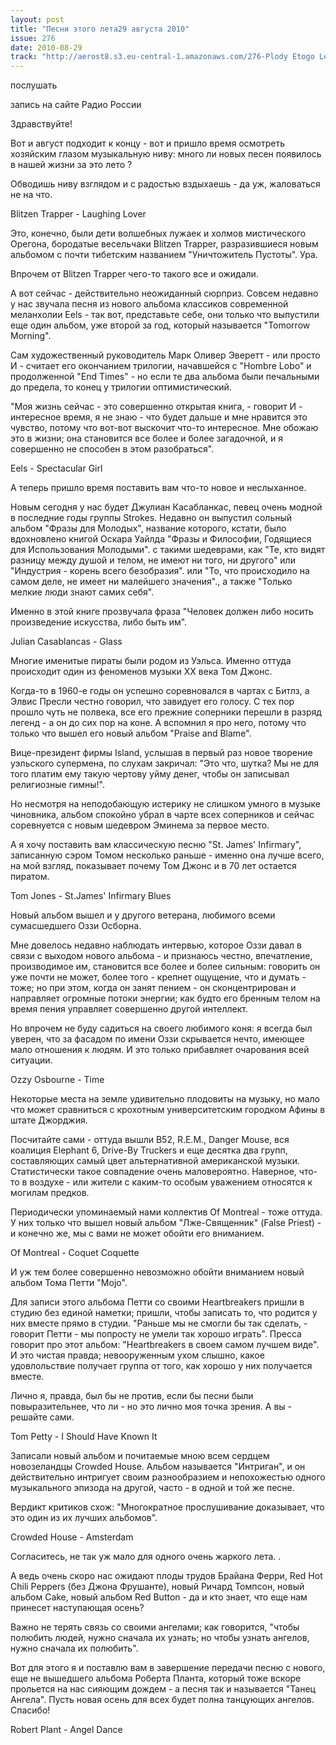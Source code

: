 ```yaml
---
layout: post
title: "Песни этого лета29 августа 2010"
issue: 276
date: 2010-08-29
track: "http://aerost8.s3.eu-central-1.amazonaws.com/276-Plody Etogo Leta.mp3"
---
```


послушать

запись на сайте Радио России

Здравствуйте!

Вот и август подходит к концу - вот и пришло время осмотреть хозяйским глазом музыкальную ниву: много ли новых песен появилось в нашей жизни за это лето ?

Обводишь ниву взглядом и с радостью вздыхаешь - да уж, жаловаться не на что.

Blitzen Trapper - Laughing Lover

Это, конечно, были дети волшебных лужаек и холмов мистического Орегона, бородатые весельчаки Blitzen Trapper, разразившиеся новым альбомом с почти тибетским названием "Уничтожитель Пустоты". Ура.

Впрочем от Blitzen Trapper чего-то такого все и ожидали.

А вот сейчас - действительно неожиданный сюрприз. Совсем недавно у нас звучала песня из нового альбома классиков современной меланхолии Eels - так вот, представьте себе, они только что выпустили еще один альбом, уже второй за год, который называется "Tomorrow Morning".

Сам художественный руководитель Марк Оливер Эверетт - или просто И - считает его окончанием трилогии, начавшейся с "Hombre Lobo" и продолженной "End Times" - но если те два альбома были печальными до предела, то конец у трилогии оптимистический.

"Моя жизнь сейчас - это совершенно открытая книга, - говорит И - интересное время, я не знаю - что будет дальше и мне нравится это чувство, потому что вот-вот выскочит что-то интересное. Мне обожаю это в жизни; она становится все более и более загадочной, и я совершенно не способен в этом разобраться".

Eels - Spectacular Girl

А теперь пришло время поставить вам что-то новое и неслыханное.

Новым сегодня у нас будет Джулиан Касабланкас, певец очень модной в последние годы группы Strokes. Недавно он выпустил сольный альбом "Фразы для Молодых", название которого, кстати, было вдохновлено книгой Оскара Уайлда "Фразы и Философии, Годящиеся для Использования Молодыми". с такими шедеврами, как "Те, кто видят разницу между душой и телом, не имеют ни того, ни другого" или "Индустрия - корень всего безобразия". или "То, что происходило на самом деле, не имеет ни малейшего значения"., а также "Только мелкие люди знают самих себя".

Именно в этой книге прозвучала фраза "Человек должен либо носить произведение искусства, либо быть им".

Julian Casablancas - Glass

Многие именитые пираты были родом из Уэльса. Именно оттуда происходит один из феноменов музыки XX века Том Джонс.

Когда-то в 1960-е годы он успешно соревновался в чартах с Битлз, а Элвис Пресли честно говорил, что завидует его голосу. С тех пор прошло чуть не полвека, все его прежние соперники перешли в разряд легенд - а он до сих пор на коне. А вспомнил я про него, потому что только что вышел его новый альбом "Praise and Blame".

Вице-президент фирмы Island, услышав в первый раз новое творение уэльского супермена, по слухам закричал: "Это что, шутка? Мы не для того платим ему такую чертову уйму денег, чтобы он записывал религиозные гимны!".

Но несмотря на неподобающую истерику не слишком умного в музыке чиновника, альбом спокойно убрал в чарте всех соперников и сейчас соревнуется с новым шедевром Эминема за первое место.

А я хочу поставить вам классическую песню "St. James' Infirmary", записанную сэром Томом несколько раньше - именно она лучше всего, на мой взгляд, показывает почему Том Джонс и в 70 лет остается пиратом.

Tom Jones - St.James' Infirmary Blues

Новый альбом вышел и у другого ветерана, любимого всеми сумасшедшего Оззи Осборна.

Мне довелось недавно наблюдать интервью, которое Оззи давал в связи с выходом нового альбома - и признаюсь честно, впечатление, производимое им, становится все более и более сильным: говорить он уже почти не может, более того - крепнет ощущение, что и думать - тоже; но при этом, когда он занят пением - он сконцентрирован и направляет огромные потоки энергии; как будто его бренным телом на время пения управляет совершенно другой интеллект.

Но впрочем не буду садиться на своего любимого коня: я всегда был уверен, что за фасадом по имени Оззи скрывается нечто, имеющее мало отношения к людям. И это только прибавляет очарования всей ситуации.

Ozzy Osbourne - Time

Некоторые места на земле удивительно плодовиты на музыку, но мало что может сравниться с крохотным университетским городком Афины в штате Джорджия.

Посчитайте сами - оттуда вышли B52, R.E.M., Danger Mouse, вся коалиция Elephant 6, Drive-By Truckers и еще десятка два групп, составляющих самый цвет альтернативной американской музыки. Статистически такое совпадение очень маловероятно. Наверное, что-то в воздухе - или жители с каким-то особым уважением относятся к могилам предков.

Периодически упоминаемый нами коллектив Of Montreal - тоже оттуда. У них только что вышел новый альбом "Лже-Священник" (False Priest) - и конечно же, мы с вами не может обойти его вниманием.

Of Montreal - Coquet Coquette

И уж тем более совершенно невозможно обойти вниманием новый альбом Тома Петти "Mojo".

Для записи этого альбома Петти со своими Heartbreakers пришли в студию без единой наметки; пришли, чтобы записать то, что родится у них вместе прямо в студии. "Раньше мы не смогли бы так сделать, - говорит Петти - мы попросту не умели так хорошо играть". Пресса говорит про этот альбом: "Heartbreakers в своем самом лучшем виде". И это чистая правда; невооруженным ухом слышно, какое удовлольствие получает группа от того, как хорошо у них получается вместе.

Лично я, правда, был бы не против, если бы песни были повыразительнее, что ли - но это лично моя точка зрения. А вы - решайте сами.

Tom Petty - I Should Have Known It

Записали новый альбом и почитаемые мною всем сердцем новозеландцы Crowded House. Альбом называется "Интриган", и он действительно интригует своим разнообразием и непохожестью одного музыкального эпизода на другой, часто - в одной и той же песне.

Вердикт критиков схож: "Многократное прослушивание доказывает, что это один из их лучших альбомов".

Crowded House - Amsterdam

Согласитесь, не так уж мало для одного очень жаркого лета. .

А ведь очень скоро нас ожидают плоды трудов Брайана Ферри, Red Hot Chili Peppers (без Джона Фрушанте), новый Ричард Томпсон, новый альбом Cake, новый альбом Red Button - да и кто знает, что еще нам принесет наступающая осень?

Важно не терять связь со своими ангелами; как говорится, "чтобы полюбить людей, нужно сначала их узнать; но чтобы узнать ангелов, нужно сначала их полюбить".

Вот для этого я и поставлю вам в завершение передачи песню с нового, еще не вышедшего альбома Роберта Планта, который тоже вскоре прольется на нас сияющим дождем - а песня так и называется "Танец Ангела". Пусть новая осень для всех будет полна танцующих ангелов. Спасибо!

Robert Plant - Angel Dance
